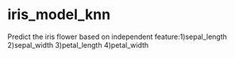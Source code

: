 # iris_model_knn
Predict the iris flower based on independent feature:1)sepal_length 2)sepal_width 3)petal_length 4)petal_width
